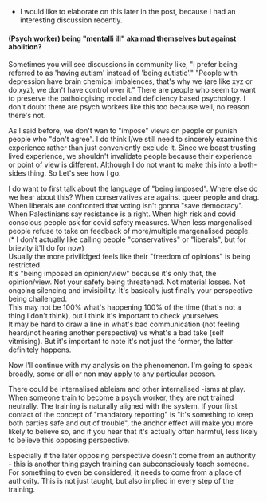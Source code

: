   - I would like to elaborate on this later in the post, because I had an interesting discussion recently.


#### (Psych worker) being "mentalli ill" aka mad themselves but against abolition?

Sometimes you will see discussions in community like, "I prefer being referred to as 'having autism' instead of 'being autistic'." "People with depression have brain chemical imbalences, that's why we (are like xyz or do xyz), we don't have control over it." There are people who seem to want to preserve the pathologising model and deficiency based psychology. I don't doubt there are psych workers like this too because well, no reason there's not.

As I said before, we don't wan to "impose" views on people or punish people who "don't agree". I do think I/we still need to sincerely examine this experience rather than just conveniently exclude it. Since we boast trusting lived experience, we shouldn't invalidate people because their experience or point of view is different. Although I do not want to make this into a both-sides thing. So Let's see how I go.

I do want to first talk about the language of "being imposed". Where else do we hear about this? When conservatives are against queer people and drag. When liberals are confronted that voting isn't gonna "save democracy". When Palestinians say resistance is a right. When high risk and covid conscious people ask for covid safety measures. When less margenalised people refuse to take on feedback of more/multiple margenalised people.  
(* I don't actually like calling people "conservatives" or "liberals", but for brievity it'll do for now)  
Usually the more privilidged feels like their "freedom of opinions" is being restricted.  
It's "being imposed an opinion/view" because it's only that, the opinion/view. Not your safety being threatened. Not material losses. Not ongoing silencing and invisibility. It's basically just finally your perspective being challenged.  
This may not be 100% what's happening 100% of the time (that's not a thing I don't think), but I think it's important to check yourselves.  
It may be hard to draw a line in what's bad communication (not feeling heard/not hearing another perspective) vs what's a bad take (self vitmising). But it's important to note it's not just the former, the latter definitely happens. 

Now I'll continue with my analysis on the phenomenon. I'm going to speak broadly, some or all or non may apply to any particular peoson.

There could be internalised ableism and other internalised -isms at play. When someone train to become a psych worker, they are not trained neutrally. The training is naturally aligned with the system. If your first contact of the concept of "mandatory reporting" is "it's something to keep both parties safe and out of trouble", the anchor effect will make you more likely to believe so, and if you hear that it's actually often harmful, less likely to believe this opposing perspective. 

Especially if the later opposing perspective doesn't come from an authority - this is another thing psych training can subconsciously teach someone. For something to even be considered, it needs to come from a place of authority. This is not just taught, but also implied in every step of the training.

